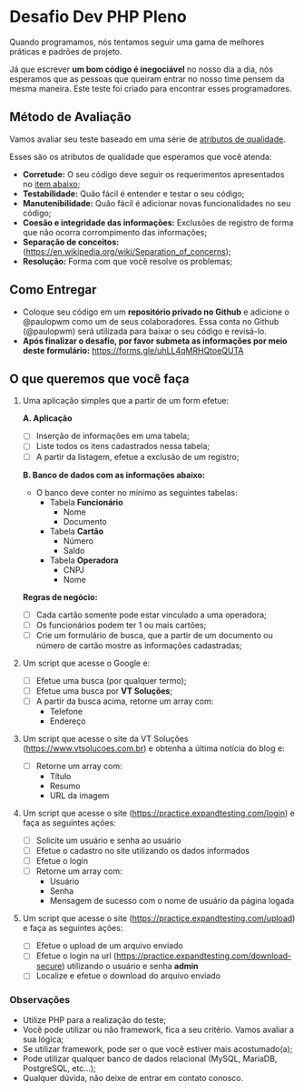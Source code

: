 # Desafio Dev PHP Pleno

Quando programamos, nós tentamos seguir uma gama de melhores práticas e padrões de projeto.

Já que escrever **um bom código é inegociável** no nosso dia a dia, nós esperamos que as pessoas que queiram entrar no nosso time pensem da mesma maneira. Este teste foi criado para encontrar esses programadores.

## Método de Avaliação

Vamos avaliar seu teste baseado em uma série de [atributos de qualidade](https://en.wikipedia.org/wiki/List_of_system_quality_attributes).

Esses são os atributos de qualidade que esperamos que você atenda:
- **Corretude:** O seu código deve seguir os requerimentos apresentados no [item abaixo](#o-que-queremos-que-você-faça);
- **Testabilidade:** Quão fácil é entender e testar o seu código;
- **Manutenibilidade:** Quão fácil é adicionar novas funcionalidades no seu código;
- **Coesão e integridade das informações:** Exclusões de registro de forma que não ocorra corrompimento das informações;
- **Separação de conceitos:** (https://en.wikipedia.org/wiki/Separation_of_concerns);
- **Resolução:** Forma com que você resolve os problemas;

## Como Entregar

- Coloque seu código em um **repositório privado no Github** e adicione o @paulopwm como um de seus colaboradores.
  Essa conta no Github (@paulopwm) será utilizada para baixar o seu código e revisá-lo.
- **Após finalizar o desafio, por favor submeta as informações por meio deste formulário:**
  https://forms.gle/uhLL4qMRHQtoeQUTA

## O que queremos que você faça

1. Uma aplicação simples que a partir de um form efetue:

   **A. Aplicação**
   - [ ] Inserção de informações em uma tabela;
   - [ ] Liste todos os itens cadastrados nessa tabela; 
   - [ ] A partir da listagem, efetue a exclusão de um registro;

   **B. Banco de dados com as informações abaixo:**
   - O banco deve conter no mínimo as seguintes tabelas:
     - Tabela **Funcionário**
       - Nome
       - Documento
     - Tabela **Cartão**
       - Número
       - Saldo
     - Tabela **Operadora**
       - CNPJ
       - Nome

   **Regras de negócio:**
   - [ ] Cada cartão somente pode estar vinculado a uma operadora;
   - [ ] Os funcionários podem ter 1 ou mais cartões;
   - [ ] Crie um formulário de busca, que a partir de um documento ou número de cartão mostre as informações cadastradas;

2. Um script que acesse o Google e:
   - [ ] Efetue uma busca (por qualquer termo);
   - [ ] Efetue uma busca por **VT Soluções**;
   - [ ] A partir da busca acima, retorne um array com:
     - Telefone
     - Endereço

3. Um script que acesse o site da VT Soluções (https://www.vtsolucoes.com.br) e obtenha a última notícia do blog e:
   - [ ] Retorne um array com:
     - Título
     - Resumo
     - URL da imagem

4. Um script que acesse o site (https://practice.expandtesting.com/login) e faça as seguintes ações:
   - [ ] Solicite um usuário e senha ao usuário
   - [ ] Efetue o cadastro no site utilizando os dados informados
   - [ ] Efetue o login
   - [ ] Retorne um array com:
       - Usuário
       - Senha
       - Mensagem de sucesso com o nome de usuário da página logada

5. Um script que acesse o site (https://practice.expandtesting.com/upload) e faça as seguintes ações:
   - [ ] Efetue o upload de um arquivo enviado
   - [ ] Efetue o login na url (https://practice.expandtesting.com/download-secure) utilizando o usuário e senha **admin**
   - [ ] Localize e efetue o download do arquivo enviado

### Observações
- Utilize PHP para a realização do teste;
- Você pode utilizar ou não framework, fica a seu critério. Vamos avaliar a sua lógica; 
- Se utilizar framework, pode ser o que você estiver mais acostumado(a);
- Pode utilizar qualquer banco de dados relacional (MySQL, MariaDB, PostgreSQL, etc...);
- Qualquer dúvida, não deixe de entrar em contato conosco.
